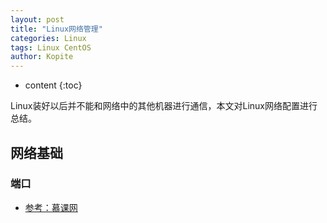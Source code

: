 ```yaml
---
layout: post
title: "Linux网络管理"
categories: Linux
tags: Linux CentOS
author: Kopite
---
```


* content
{:toc}


Linux装好以后并不能和网络中的其他机器进行通信，本文对Linux网络配置进行总结。



## 网络基础

### 端口



* [参考：慕课网](http://www.imooc.com/course/list?c=linux)